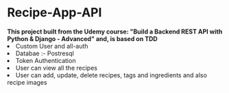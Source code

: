 <h1>Recipe-App-API</h1>
<b>This project built from the Udemy course: "Build a Backend REST API with Python & Django - Advanced" and, is based on TDD</b>

<li>Custom User and all-auth</li>
<li>Databae :- Postresql</li>
<li>Token Authentication</li>
<li>User can view all the recipes</li>
<li>User can add, update, delete recipes, tags and ingredients and also recipe images</li>
